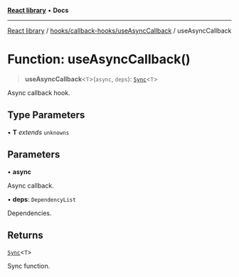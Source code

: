 [**React library**](../../../../index.md) • **Docs**

***

[React library](../../../../modules.md) / [hooks/callback-hooks/useAsyncCallback](../index.md) / useAsyncCallback

# Function: useAsyncCallback()

> **useAsyncCallback**\<`T`\>(`async`, `deps`): [`Sync`](../interfaces/Sync.md)\<`T`\>

Async callback hook.

## Type Parameters

• **T** *extends* `unknowns`

## Parameters

• **async**

Async callback.

• **deps**: `DependencyList`

Dependencies.

## Returns

[`Sync`](../interfaces/Sync.md)\<`T`\>

Sync function.
